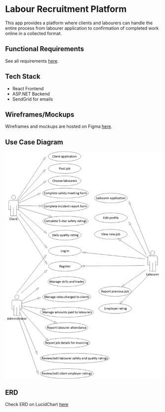 # Labour Recruitment Platform
This app provides a platform where clients and labourers can handle the entire process from labourer application to confirmation of
completed work online in a collected format.

## Functional Requirements
See all requirements [here](https://github.com/mingwang168/Labour-Recruitment/wiki/Functional-Requirements-List).

## Tech Stack
* React Frontend
* ASP.NET Backend
* SendGrid for emails

## Wireframes/Mockups
Wireframes and mockups are hosted on Figma [here](https://www.figma.com/file/uSwmbKRANUn3rPjZvSqXrd/Labourer-Recruitment-App?node-id=39%3A87).

## Use Case Diagram
<img src="Drawing1.png">

## ERD
Check ERD on LucidChart [here](https://www.lucidchart.com/invitations/accept/fea3775f-ba3c-4686-b0b7-32138a24d362)
